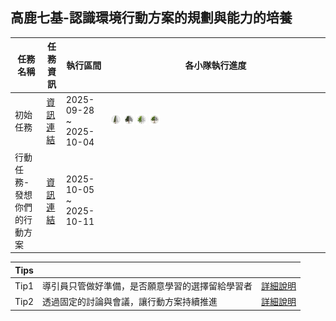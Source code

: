 ## 高鹿七基-認識環境行動方案的規劃與能力的培養

|任務名稱|任務資訊|執行區間|各小隊執行進度|
|---|---|---|---|
|初始任務|[資訊連結](高鹿七基/認識環境行動方案的規劃與能力的培養/初始任務.md)|2025-09-28 ~ 2025-10-04| <img src="高鹿七基/images/鐵杉半.png" alt="示例圖片" width="5%"> <img src="高鹿七基/images/紅檜半.png" alt="示例圖片" width="5%"> <img src="高鹿七基/images/茄苳半.png" alt="示例圖片" width="5%"> <img src="高鹿七基/images/雀榕半.png" alt="示例圖片" width="5%">|
|行動任務-發想你們的行動方案|[資訊連結](高鹿七基/認識環境行動方案的規劃與能力的培養/發想你們的行動方案.md)|2025-10-05 ~ 2025-10-11||

|Tips|||
|---|---|---|
|Tip1|導引員只管做好準備，是否願意學習的選擇留給學習者|[詳細說明](高鹿七基/Tips/Tip1.導引員只管做好準備，是否願意學習的選擇留給學習者.md)|
|Tip2|透過固定的討論與會議，讓行動方案持續推進|[詳細說明](高鹿七基/Tips/Tip2.透過固定的討論與會議，讓行動方案持續推進.md)|
